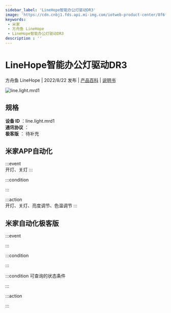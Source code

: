 ```yaml
---
sidebar_label: 'LineHope智能办公灯驱动DR3'
image: 'https://cdn.cnbj1.fds.api.mi-img.com/iotweb-product-center/8f6f0e2be6509489cb9dccf4109a993b_1642469037282.png?GalaxyAccessKeyId=AKVGLQWBOVIRQ3XLEW&Expires=9223372036854775807&Signature=m2U5pMkO14sfHpobEMAorJC1JGU='
keywords: 
 - 米家
 - 方舟鱼 LineHope
 - LineHope智能办公灯驱动DR3
description : ''
---
```

# LineHope智能办公灯驱动DR3

方舟鱼 LineHope | 2022/8/22 发布 | [产品百科](https://home.mi.com/webapp/content/baike/product/index.html?model=line.light.mrd1/) | [说明书](https://home.mi.com/views/introduction.html?model=line.light.mrd1&region=cn)

![line.light.mrd1](https://cdn.cnbj1.fds.api.mi-img.com/iotweb-product-center/8f6f0e2be6509489cb9dccf4109a993b_1642469037282.png?GalaxyAccessKeyId=AKVGLQWBOVIRQ3XLEW&Expires=9223372036854775807&Signature=m2U5pMkO14sfHpobEMAorJC1JGU=)

## 规格  
> 
**设备 ID** ：line.light.mrd1  
**通讯协议** ：  
**极客版**  ： 待补充 


## 米家APP自动化  

:::event  
开灯、关灯
:::

:::condition  

:::

:::action   
开灯、关灯、亮度调节、色温调节
:::

## 米家自动化极客版  

:::event  

:::

:::condition  

:::

:::condition 可查询的状态条件  

:::

:::action  

:::

        
